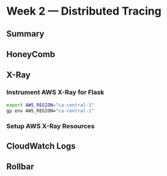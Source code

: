 # Week 2 — Distributed Tracing

## Summary

## HoneyComb


## X-Ray

### Instrument AWS X-Ray for Flask

```sh
export AWS_REGION="ca-central-1"
gp env AWS_REGION="ca-central-1"
```


### Setup AWS X-Ray Resources



## CloudWatch Logs

## Rollbar

